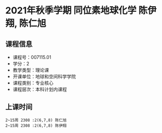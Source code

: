 # 2021年秋季学期 同位素地球化学 陈伊翔, 陈仁旭






## 课程信息

- 课程号：007115.01
- 学分：2
- 教学类型：理论课
- 开课单位：地球和空间科学学院
- 课程类别：专业核心
- 课程层次：本科计划内课程

## 上课时间

```
2~15周 2308 :2(6,7,8) 陈仁旭
2~15周 2308 :2(6,7,8) 陈伊翔
```

